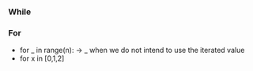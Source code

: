 ### While

### For 
-  for _ in range(n):  -> _ when we do not intend to use the iterated value
-  for x in [0,1,2]